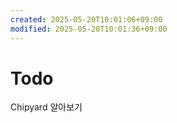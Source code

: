 ```yaml
---
created: 2025-05-20T10:01:06+09:00
modified: 2025-05-20T10:01:36+09:00
---
```


# Todo

Chipyard 알아보기
